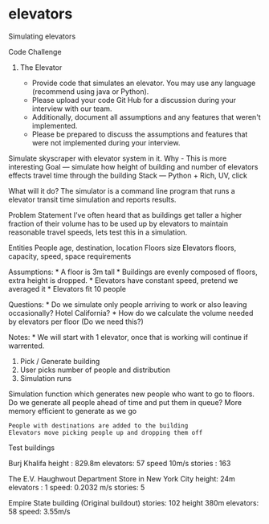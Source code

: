 # elevators
Simulating elevators


Code Challenge

1. The Elevator

    * Provide code that simulates an elevator. You may use any language (recommend using java or Python).
    * Please upload your code Git Hub for a discussion during your interview with our team.
    * Additionally, document all assumptions and any features that weren't implemented.
    * Please be prepared to discuss the assumptions and features that were not implemented during your interview.



Simulate skyscraper with elevator system in it. 
    Why - This is more interesting
    Goal — simulate how height of building and number of elevators effects travel time through the building
    Stack — Python + Rich, UV, click


What will it do? 
    The simulator is a command line program that runs a elevator transit time simulation and reports results.


Problem Statement 
I’ve often heard that as buildings get taller a higher fraction of their volume has to be used up by elevators to maintain reasonable travel speeds, lets test this in a simulation. 


Entities 
    People
        age, destination, location
    Floors 
        size
    Elevators
        floors, capacity, speed, space requirements 

Assumptions:
    * A floor is 3m tall
    * Buildings are evenly composed of floors, extra height is dropped.
    * Elevators have constant speed, pretend we averaged it
    * Elevators fit 10 people


Questions:
    * Do we simulate only people arriving to work or also leaving occasionally? Hotel California?
    * How do we calculate the volume needed by elevators per floor (Do we need this?)

Notes: 
    * We will start with 1 elevator, once that is working will continue if warrented.


1. Pick / Generate building 
2. User picks number of people and distribution
3. Simulation runs 

Simulation 
    function which generates new people who want to go to floors.
        Do we generate all people ahead of time and put them in queue? 
        More memory efficient to generate as we go

    People with destinations are added to the building
    Elevators move picking people up and dropping them off















Test buildings 

Burj Khalifa
height : 829.8m
elevators: 57
speed 10m/s
stories : 163

The E.V. Haughwout Department Store in New York City
height: 24m
elevators : 1 
speed: 0.2032 m/s
stories: 5

Empire State building (Original buildout)
stories: 102
height 380m
elevators: 58
speed: 3.55m/s





